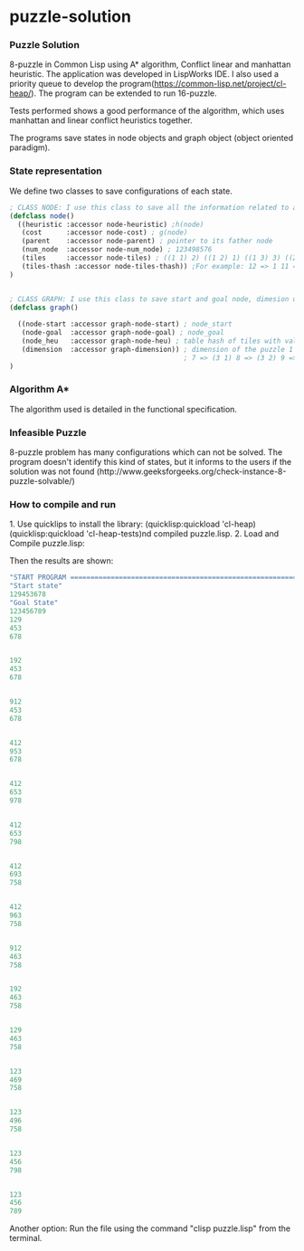 # puzzle-solution

<h3>Puzzle Solution</h3>

8-puzzle in Common Lisp using A* algorithm, Conflict linear and manhattan heuristic. The application was developed in LispWorks IDE. I also used a priority queue to develop the program(https://common-lisp.net/project/cl-heap/). The program can be extended to run 16-puzzle. 

Tests performed shows a good performance of the algorithm, which uses manhattan and linear conflict heuristics together.

The programs save states in node objects and graph object (object oriented paradigm).

<h3> State representation </h3>
  
 We define two classes to save configurations of each state.

```lisp
; CLASS NODE: I use this class to save all the information related to a node
(defclass node()
  ((heuristic :accessor node-heuristic) ;h(node)
   (cost      :accessor node-cost) ; g(node)
   (parent    :accessor node-parent) ; pointer to its father node
   (num_node  :accessor node-num_node) ; 123498576
   (tiles     :accessor node-tiles) ; ((1 1) 2) ((1 2) 1) ((1 3) 3) ((2 1) 4) ((2 2) 5) ((2 3) 6) ((3 1) 7) ((3 2) 8) ((3 3) 9)
   (tiles-thash :accessor node-tiles-thash)) ;For example: 12 => 1 11 => 2 13 => 3 21 => 4 22 => 5 23 => 6 31 => 7 32 => 8 33 => 9
)


; CLASS GRAPH: I use this class to save start and goal node, dimesion of the puzzle (3 x 3)  and a table hash with the goal state  
(defclass graph()
 
  ((node-start :accessor graph-node-start) ; node_start
   (node-goal  :accessor graph-node-goal) ; node_goal
   (node_heu   :accessor graph-node-heu) ; table hash of tiles with value (x,y) of the last state or result
   (dimension  :accessor graph-dimension)) ; dimension of the puzzle 1 => (1 1) 2 => (1 2) 3 => (1 3) 4 => (2 1) 5 => (2 2) 6 => (2 3)
                                           ; 7 => (3 1) 8 => (3 2) 9 => (3 3)
)
```
<h3> Algorithm A* </h3>
The algorithm used is detailed in the functional specification.
  
<h3> Infeasible Puzzle </h3>
8-puzzle problem has many configurations which can not be solved. The program doesn't identify this kind of states, but it informs to the users if the solution was not found (http://www.geeksforgeeks.org/check-instance-8-puzzle-solvable/)

<h3> How to compile and run </h3>
1. Use quicklips to install the library:
   (quicklisp:quickload 'cl-heap)
   (quicklisp:quickload 'cl-heap-tests)nd compiled puzzle.lisp.
2. Load and Compile puzzle.lisp:

Then the results are shown:
```lisp
"START PROGRAM =========================================================================" 
"Start state" 
129453678 
"Goal State" 
123456789 
129
453
678


192
453
678


912
453
678


412
953
678


412
653
978


412
653
798


412
693
758


412
963
758


912
463
758


192
463
758


129
463
758


123
469
758


123
496
758


123
456
798


123
456
789
```
Another option:
Run the file using the command "clisp puzzle.lisp" from the terminal.



